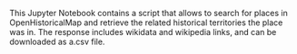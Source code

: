 This Jupyter Notebook contains a script that allows to search for places in OpenHistoricalMap and retrieve the related historical territories the place was in. The response includes wikidata and wikipedia links, and can be downloaded as a.csv file.
